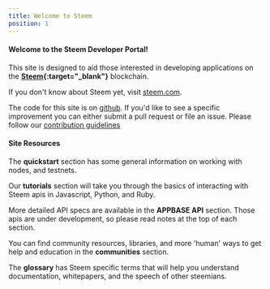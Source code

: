 ```yaml
---
title: Welcome to Steem
position: 1
---
```




#### Welcome to the Steem Developer Portal! 

This site is designed to aid those interested in developing applications on the  **[Steem](http://steem.com){:target="_blank"}** blockchain. 

If you don't know about Steem yet, visit [steem.com](https://steem.com).

The code for this site is on [github](https://github.com/steemit/devportal). If you'd like to see a specific improvement 
you can either submit a pull request or file an issue. Please follow our 
[contribution guidelines](https://github.com/steemit/devportal/blob/master/CONTRIBUTING.md)



#### Site Resources

The **quickstart** section has some general information on working with nodes, and testnets.

Our **tutorials** section will take you through the basics of interacting with Steem apis in Javascript, Python, and Ruby.

More detailed API specs are available in the **APPBASE API** section. Those apis are under development, so please read 
notes at the top of each section.

You can find community resources, libraries, and more 'human' ways to get help and education in the **communities** section. 

The **glossary** has Steem specific terms that will help you understand documentation, whitepapers, and the speech of other steemians.



